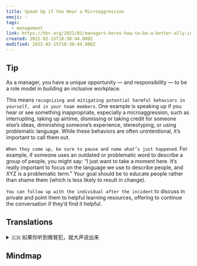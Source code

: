 ```yaml
---
title: Speak Up if You Hear a Microaggression
emoji: 💡
tags:
  - management
link: https://hbr.org/2022/01/managers-heres-how-to-be-a-better-ally-in-the-remote-workplace?utm_medium=email&utm_source=newsletter_daily&utm_campaign=mtod_notactsubs
created: 2022-02-15T18:30:44.000Z
modified: 2022-02-15T18:30:44.000Z
---
```


## Tip

As a manager, you have a unique opportunity — and responsibility — to be a role model in building an inclusive workplace.

This means `recognizing and mitigating potential harmful behaviors in yourself, and in your team members`. One example is speaking up if you hear or see something inappropriate, especially a microaggression, such as interrupting, taking up airtime, dismissing or taking credit for someone else’s ideas, diminishing someone’s experience, stereotyping, or using problematic language. While these behaviors are often unintentional, it’s important to call them out.

`When they come up, be sure to pause and name what’s just happened`. For example, if someone uses an outdated or problematic word to describe a group of people, you might say: “I just want to take a moment here. It’s really important to focus on the language we use to describe people, and XYZ is a problematic term.” Your goal should be to educate people rather than shame them (which is less likely to result in change).

`You can follow up with the individual after the incident` to discuss in private and point them to helpful learning resources, offering to continue the conversation if they’d find it helpful.

## Translations

<details>
   <summary>🇨🇳 如果你听到微冒犯，就大声说出来 </summary>

作为一名经理，你有独特的机会和责任，成为建立一个包容的工作环境的榜样。

这意味着认识到并减轻自己和团队成员中潜在的有害行为。举个例子，如果你听到或看到一些不恰当的事情，特别是微弱的攻击性，比如打断、占用播出时间、否定或接受别人的想法、贬低某人的经验、刻板印象或使用有问题的语言。 虽然这些行为通常是无意的，但是把它们说出来很重要。

当他们出现时，一定要停下来说出刚才发生了什么。 例如，如果有人用一个过时的或有问题的词来描述一群人，你可能会说：“我只想在这里花一点时间。 关注我们用来描述人的语言非常重要，而 XYZ 是一个有问题的术语。” 你的目标应该是教育人们,而不是羞辱他们（这不太可能导致变化）。

你可以在事件发生后继续与对方进行私下讨论，并向他们指出有帮助的学习资源，如果他们觉得有帮助的话，可以提供继续对话的机会。

</details>

## Mindmap

![]()
